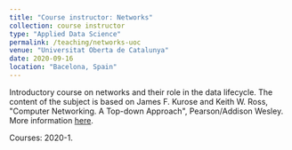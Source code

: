 ```yaml
---
title: "Course instructor: Networks"
collection: course instructor
type: "Applied Data Science"
permalink: /teaching/networks-uoc
venue: "Universitat Oberta de Catalunya"
date: 2020-09-16
location: "Bacelona, Spain"
---
```


Introductory course on networks and their role in the data lifecycle. The content of the subject is based on James F. Kurose and Keith W. Ross, "Computer Networking. A Top-down Approach", Pearson/Addison Wesley. More information [here](https://cv.uoc.edu/tren/trenacc/web/GAT_EXP.PLANDOCENTE?any_academico=20192&cod_asignatura=22.422&idioma=CAT&pagina=PD_PREV_PORTAL).

Courses: 2020-1.